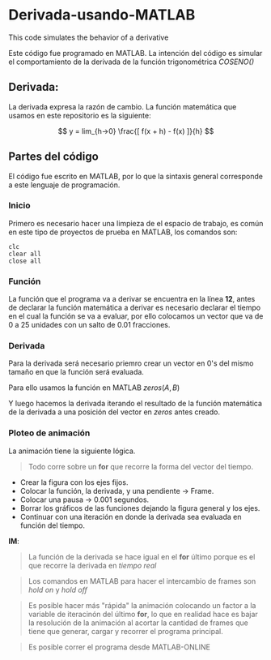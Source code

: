 # Derivada-usando-MATLAB
This code simulates the behavior of a derivative

Este código fue programado en MATLAB. La intención del código es simular el comportamiento de la derivada de la función trigonométrica _COSENO()_

## Derivada: 
La derivada expresa la razón de cambio. La función matemática que usamos en este repositorio es la siguiente: 

$$ y = lim_{h->0} \frac{[ f(x + h) - f(x) ]}{h} $$

## Partes del código

El código fue escrito en MATLAB, por lo que la sintaxis general corresponde a este lenguaje de programación. 

### Inicio
Primero es necesario hacer una limpieza de el espacio de trabajo, es común en este tipo de proyectos de prueba en MATLAB, los comandos son: 

```
clc
clear all
close all
```

### Función 
La función que el programa va a derivar se encuentra en la línea **12**, antes de declarar la función matemática a derivar es necesario declarar el tiempo en el cual la función se va a evaluar, por ello colocamos un vector que va de 0 a 25 unidades con un salto de 0.01 fracciones. 

### Derivada
Para la derivada será necesario priemro crear un vector en 0's del mismo tamaño en que la función será evaluada. 

Para ello usamos la función en MATLAB $zeros(A, B)$

Y luego hacemos la derivada iterando el resultado de la función matemática de la derivada a una posición del vector en $zeros$ antes creado. 


### Ploteo de animación

La animación tiene la siguiente lógica. 

> Todo corre sobre un **for** que recorre la forma del vector del tiempo. 

+ Crear la figura con los ejes fijos. 
+ Colocar la función, la derivada, y una pendiente -> Frame.
+ Colocar una pausa -> 0.001 segundos.
+ Borrar los gráficos de las funciones dejando la figura general y los ejes. 
+ Continuar con una iteración en donde la derivada sea evaluada en función del tiempo. 


**IM**: 

> La función de la derivada se hace igual en el **for** último porque es el que recorre la derivada en _tiempo real_

> Los comandos en MATLAB para hacer el intercambio de frames son _hold on_ y _hold off_

> Es posible hacer más "rápida" la animación colocando un factor a la variable de iteracinón del último **for**, lo que en realidad hace es bajar la resolución de la animación al acortar la cantidad de frames que tiene que generar, cargar y recorrer el programa principal.

> Es posible correr el programa desde MATLAB-ONLINE

